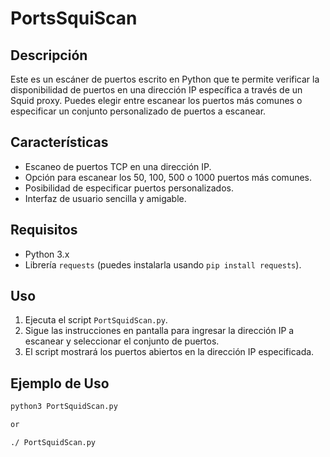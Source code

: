 # PortsSquiScan

## Descripción

Este es un escáner de puertos escrito en Python que te permite verificar la disponibilidad de puertos en una dirección IP específica a través de un Squid proxy. Puedes elegir entre escanear los puertos más comunes o especificar un conjunto personalizado de puertos a escanear.

## Características

- Escaneo de puertos TCP en una dirección IP.
- Opción para escanear los 50, 100, 500 o 1000 puertos más comunes.
- Posibilidad de especificar puertos personalizados.
- Interfaz de usuario sencilla y amigable.

## Requisitos

- Python 3.x
- Librería `requests` (puedes instalarla usando `pip install requests`).

## Uso

1. Ejecuta el script `PortSquidScan.py`.
2. Sigue las instrucciones en pantalla para ingresar la dirección IP a escanear y seleccionar el conjunto de puertos.
3. El script mostrará los puertos abiertos en la dirección IP especificada.

## Ejemplo de Uso

```bash
python3 PortSquidScan.py

or

./ PortSquidScan.py

